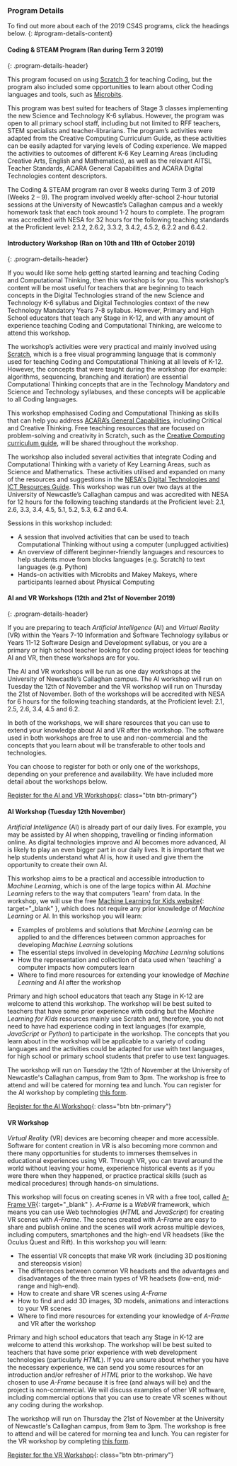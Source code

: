### Program Details

To find out more about each of the 2019 CS4S programs, click the headings below.
{: #program-details-content}

#### Coding & STEAM Program (Ran during Term 3 2019)
{: .program-details-header}

This program focused on using [Scratch 3](https://scratch.mit.edu/) for teaching Coding, but the program also included some opportunities to learn about other Coding languages and tools, such as [Microbits](https://microbit.org/).

This program was best suited for teachers of Stage 3 classes implementing the new Science and Technology K-6 syllabus. However, the program was open to all primary school staff, including but not limited to RFF teachers, STEM specialists and teacher-librarians. The program’s activities were adapted from the Creative Computing Curriculum Guide, as these activities can be easily adapted for varying levels of Coding experience. We mapped the activities to outcomes of different K-6 Key Learning Areas (including Creative Arts, English and Mathematics), as well as the relevant AITSL Teacher Standards, ACARA General Capabilities and ACARA Digital Technologies content descriptors.

The Coding & STEAM program ran over 8 weeks during Term 3 of 2019 (Weeks 2 – 9). The program involved weekly after-school 2-hour tutorial sessions at the University of Newcastle’s Callaghan campus and a weekly homework task that each took around 1-2 hours to complete. The program was accredited with NESA for 32 hours for the following teaching standards at the Proficient level: 2.1.2, 2.6.2, 3.3.2, 3.4.2, 4.5.2, 6.2.2 and 6.4.2.

#### Introductory Workshop (Ran on 10th and 11th of October 2019)
{: .program-details-header}

If you would like some help getting started learning and teaching Coding and Computational Thinking, then this workshop is for you. This workshop’s content will be most useful for teachers that are beginning to teach concepts in the Digital Technologies strand of the new Science and Technology K-6 syllabus and Digital Technologies context of the new Technology Mandatory Years 7-8 syllabus. However, Primary and High School educators that teach any Stage in K-12, and with any amount of experience teaching Coding and Computational Thinking, are welcome to attend this workshop. 

The workshop’s activities were very practical and mainly involved using [Scratch](https://scratch.mit.edu/), which is a free visual programming language that is commonly used for teaching Coding and Computational Thinking at all levels of K-12. However, the concepts that were taught during the workshop (for example: algorithms, sequencing, branching and iteration) are essential Computational Thinking concepts that are in the Technology Mandatory and Science and Technology syllabuses, and these concepts will be applicable to all Coding languages.

This workshop emphasised Coding and Computational Thinking as skills that can help you address [ACARA’s General Capabilities](https://www.australiancurriculum.edu.au/f-10-curriculum/general-capabilities/), including Critical and Creative Thinking. Free teaching resources that are focused on problem-solving and creativity in Scratch, such as the [Creative Computing curriculum guide](http://scratched.gse.harvard.edu/guide/), will be shared throughout the workshop.

The workshop also included several activities that integrate Coding and Computational Thinking with a variety of Key Learning Areas, such as Science and Mathematics. These activities utilised and expanded on many of the resources and suggestions in the [NESA's Digital Technologies and ICT Resources Guide](http://educationstandards.nsw.edu.au/wps/portal/nesa/k-10/learning-areas/technologies/coding-across-the-curriculum). This workshop was run over two days at the University of Newcastle’s Callaghan campus and was accredited with NESA for 12 hours for the following teaching standards at the Proficient level: 2.1, 2.6, 3.3, 3.4, 4.5, 5.1, 5.2, 5.3, 6.2 and 6.4.

Sessions in this workshop included:

- A session that involved activities that can be used to teach Computational Thinking without using a computer (unplugged activities)
- An overview of different beginner-friendly languages and resources to help students move from blocks languages (e.g. Scratch) to text languages (e.g. Python)
- Hands-on activities with Microbits and Makey Makeys, where participants learned about Physical Computing

#### AI and VR Workshops (12th and 21st of November 2019)
{: .program-details-header}

If you are preparing to teach *Artificial Intelligence* (AI) and *Virtual Reality* (VR) within the Years 7-10 Information and Software Technology syllabus or Years 11-12 Software Design and Development syllabus, or you are a primary or high school teacher looking for coding project ideas for teaching AI and VR, then these workshops are for you.

The AI and VR workshops will be run as one day workshops at the University of Newcastle’s Callaghan campus. The AI workshop will run on Tuesday the 12th of November and the VR workshop will run on Thursday the 21st of November. Both of the workshops will be accredited with NESA for 6 hours for the following teaching standards, at the Proficient level: 2.1, 2.5, 2.6, 3.4, 4.5 and 6.2.

In both of the workshops, we will share resources that you can use to extend your knowledge about AI and VR after the workshop. The software used in both workshops are free to use and non-commercial and the concepts that you learn about will be transferable to other tools and technologies.

You can choose to register for both or only one of the workshops, depending on your preference and availability. We have included more detail about the workshops below.

[Register for the AI and VR Workshops](https://forms.gle/mohgZHPtn9RcFb7a8){: class="btn btn-primary"}

#### AI Workshop (Tuesday 12th November)

*Artificial Intelligence* (AI) is already part of our daily lives.
For example, you may be assisted by AI when shopping, travelling or finding information online. 
As digital technologies improve and AI becomes more advanced, AI is likely to play an even bigger part in our daily lives. 
It is important that we help students understand what AI is, how it used and give them the opportunity to create their own AI.

This workshop aims to be a practical and accessible introduction to *Machine Learning*, which is one of the large topics within AI. *Machine Learning* refers to the way that computers 'learn' from data. 
In the workshop, we will use the free [Machine Learning for Kids website](https://machinelearningforkids.co.uk/){: target="_blank" }, which does not require any prior knowledge of *Machine Learning* or AI. In this workshop you will learn:

- Examples of problems and solutions that *Machine Learning* can be applied to and the differences between common approaches for developing *Machine Learning* solutions
- The essential steps involved in developing *Machine Learning* solutions
- How the representation and collection of data used when 'teaching' a computer impacts how computers learn
- Where to find more resources for extending your knowledge of *Machine Learning* and AI after the workshop

Primary and high school educators that teach any Stage in K-12 are welcome to attend this workshop.
The workshop will be best suited to teachers that have some prior experience with coding but the *Machine Learning for Kids* resources mainly use Scratch and, therefore, you do not need to have had experience coding in text languages (for example, *JavaScript* or *Python*) to participate in the workshop.
The concepts that you learn about in the workshop will be applicable to a variety of coding languages and the activities could be adapted for use with text languages, for high school or primary school students that prefer to use text languages.

The workshop will run on Tuesday the 12th of November at the University of Newcastle's Callaghan campus, from 9am to 3pm. The workshop is free to attend and will be catered for morning tea and lunch.
You can register for the AI workshop by completing [this form](https://forms.gle/mohgZHPtn9RcFb7a8).

[Register for the AI Workshop](https://forms.gle/mohgZHPtn9RcFb7a8){: class="btn btn-primary"}

#### VR Workshop

*Virtual Reality* (VR) devices are becoming cheaper and more accessible.
Software for content creation in VR is also becoming more common and there many opportunities for students to immerses themselves in educational experiences using VR.
Through VR, you can travel around the world without leaving your home, experience historical events as if you were there when they happened, or practice practical skills (such as medical procedures) through hands-on simulations.

This workshop will focus on creating scenes in VR with a free tool, called [A-Frame VR](https://aframe.io/){: target="_blank" }.
*A-Frame* is a *WebVR* framework, which means you can use Web technologies (*HTML* and *JavaScript*) for creating VR scenes with *A-Frame*.
The scenes created with *A-Frame* are easy to share and publish online and the scenes will work across multiple devices, including computers, smartphones and the high-end VR headsets (like the Oculus Quest and Rift).
In this workshop you will learn:

- The essential VR concepts that make VR work (including 3D positioning and stereopsis vision)
- The differences between common VR headsets and the advantages and disadvantages of the three main types of VR headsets (low-end, mid-range and high-end).
- How to create and share VR scenes using *A-Frame*
- How to find and add 3D images, 3D models, animations and interactions to your VR scenes
- Where to find more resources for extending your knowledge of *A-Frame* and VR after the workshop

Primary and high school educators that teach any Stage in K-12 are welcome to attend this workshop. The workshop will be best suited to teachers that have some prior experience with web development technologies (particularly *HTML*). If you are unsure about whether you have the necessary experience, we can send you some resources for an introduction and/or refresher of *HTML* prior to the workshop.
We have chosen to use *A-Frame* because it is free (and always will be) and the project is non-commercial.
We will discuss examples of other VR software, including commercial options that you can use to create VR scenes without any coding during the workshop.

The workshop will run on Thursday the 21st of November at the University of Newcastle's Callaghan campus, from 9am to 3pm. The workshop is free to attend and will be catered for morning tea and lunch.
You can register for the VR workshop by completing [this form](https://forms.gle/mohgZHPtn9RcFb7a8).

[Register for the VR Workshop](https://forms.gle/mohgZHPtn9RcFb7a8){: class="btn btn-primary"}
